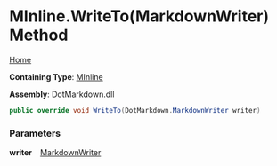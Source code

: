 # MInline\.WriteTo\(MarkdownWriter\) Method

[Home](../../../../README.md)

**Containing Type**: [MInline](../README.md)

**Assembly**: DotMarkdown\.dll

```csharp
public override void WriteTo(DotMarkdown.MarkdownWriter writer)
```

### Parameters

**writer** &ensp; [MarkdownWriter](../../../MarkdownWriter/README.md)